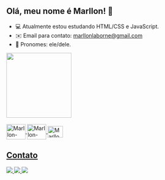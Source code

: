 ## Olá, meu nome é Marllon! 👾

- 💻 Atualmente estou estudando HTML/CSS e JavaScript.
- ✉️ Email para contato: marllonlaborne@gmail.com
- 🧙 Pronomes: ele/dele.
<div>
  <a href="https://github.com/marllonlaborne">
  <img height="170em" src="https://github-readme-stats.vercel.app/api?username=marllonlaborne&show_icons=true&theme=tokyonight">
</div>

<div style="display: inline-block"><br>
  <img align="center" alt="Marllon-HTML5" height="40" width="50" src="https://cdn.jsdelivr.net/gh/devicons/devicon/icons/html5/html5-original-wordmark.svg">
  <img align="center" alt="Marllon-CSS3" height="40" width="50" src="https://cdn.jsdelivr.net/gh/devicons/devicon/icons/css3/css3-original-wordmark.svg">
  <img align="center" alt="Marllon-JS" height="30" width="40" src="https://cdn.jsdelivr.net/gh/devicons/devicon/icons/javascript/javascript-original.svg">
  
## Contato

<div>
  <a href="https://www.instagram.com/flockie.jpg/" target="_blank">
      <img src="https://img.shields.io/badge/Instagram-E4405F?style=for-the-badge&logo=instagram&logoColor=white"
  </a>
  <a href="https://twitter.com/froackie" target="_blank">
      <img src="https://img.shields.io/badge/Twitter-1DA1F2?style=for-the-badge&logo=twitter&logoColor=white"
  </a>
  <a href="mailto:marllonlaborne@gmail.com" target="_blank">
      <img src="https://img.shields.io/badge/Gmail-D14836?style=for-the-badge&logo=gmail&logoColor=white"
  </a>
</div>
